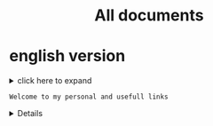   <h1 align="center" > All documents </h1>


# english version

<details>
  
  
  <summary>click here to expand<summary>
    
    Welcome to my personal and usefull links
  
  
<details>
